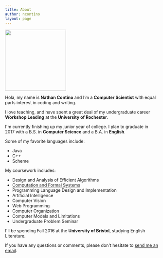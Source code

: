 ```yaml
---
title: About
author: ncontino
layout: page
---
```


  <img alt="" src="http://en.gravatar.com/userimage/24637430/bd861150ece04c59dff2ca785562b354?size=200" width="200" height="200" />

Hola, my name is __Nathan Contino__ and I’m a __Computer Scientist__ with equal parts interest in coding and writing.

I love teaching, and have spent a great deal of my undergraduate career __Workshop Leading__ at the __University of Rochester__. 

I'm currently finishing up my junior year of college. I plan to graduate in 2017 with a B.S. in __Computer Science__ and a B.A. in __English__. 

Some of my favorite languages include:
 
- Java
- C++
- Scheme

My coursework includes:

- Design and Analysis of Efficient Algorithms
- [Computation and Formal Systems](https://www.cs.rochester.edu/~brown/173/home.html)
- Programming Language Design and Implementation
- Artificial Intelligence
- Computer Vision
- Web Programming
- Computer Organization
- Computer Models and Limitations
- Undergraduate Problem Seminar

I'll be spending Fall 2016 at the __University of Bristol__, studying English Literature.

If you have any questions or comments, please don't hesitate to  [send me an email](mailto:ncontino@u.rochester.edu). 

